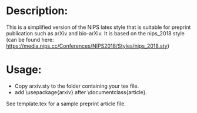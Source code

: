 # Description:
This is a simplified version of the NIPS latex style that is suitable for preprint publication such as arXiv and bio-arXiv.
It is based on the nips_2018 style (can be found here: https://media.nips.cc/Conferences/NIPS2018/Styles/nips_2018.sty)


# Usage:
* Copy arxiv.sty to the folder containing your tex file.
* add \usepackage{arxiv} after \documentclass{article}.

See template.tex for a sample preprint article file.


